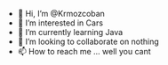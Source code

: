 - 👋 Hi, I’m @Krmozcoban
- 👀 I’m interested in Cars
- 🌱 I’m currently learning Java
- 💞️ I’m looking to collaborate on nothing
- 📫 How to reach me ... well you cant

<!---
Krmozcoban/Krmozcoban is a ✨ special ✨ repository because its `README.md` (this file) appears on your GitHub profile.
You can click the Preview link to take a look at your changes.
--->
